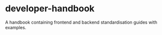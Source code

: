 # developer-handbook
A handbook containing frontend and backend standardisation guides with examples.
